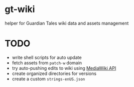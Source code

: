 # gt-wiki
helper for Guardian Tales wiki data and assets management

# TODO
* write shell scripts for auto update
* fetch assets from `patch-w` domain
* try auto-pushing edits to wiki using [MediaWiki API](https://www.mediawiki.org/wiki/API:Main_page)
* create organized directories for versions
* create a custom `strings-enUS.json`
